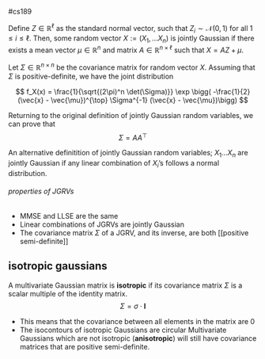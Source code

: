 #cs189 

Define $Z \in \mathbb{R}^{\ell}$ as the standard normal vector, such that $Z_i \sim \mathcal{N}(0, 1)$ for all $1 \le i \le \ell$. Then, some random vector $X := (X_1, \dots X_n)$ is jointly Gaussian if there exists a mean vector $\mu \in \mathbb{R}^n$ and matrix $A \in \mathbb{R}^{n \times \ell}$ such that $X = AZ + \mu$.

Let $\Sigma \in \mathbb{R}^{n \times n}$ be the covariance matrix for random vector $X$. Assuming that $\Sigma$ is positive-definite, we have the joint distribution

$$ f_X(x) = \frac{1}{\sqrt{(2\pi)^n \det(\Sigma)}} \exp \bigg( -\frac{1}{2} (\vec{x} - \vec{\mu})^{\top} \Sigma^{-1} (\vec{x} - \vec{\mu})\bigg) $$

Returning to the original definition of jointly Gaussian random variables, we can prove that
$$ \Sigma = AA^{\top} $$

An alternative definitition of jointly Gaussian random variables; $X_1 \dots X_n$ are jointly Gaussian if any linear combination of $X_i$’s follows a normal distribution.
###### properties of JGRVs
- MMSE and LLSE are the same
- Linear combinations of JGRVs are jointly Gaussian
- The covariance matrix $\Sigma$ of a JGRV, and its inverse, are both [[positive semi-definite]]

## isotropic gaussians
A multivariate Gaussian matrix is **isotropic** if its covariance matrix $\Sigma$ is a scalar multiple of the identity matrix.
$$ \Sigma = \sigma \cdot \textbf{I} $$
-   This means that the covariance between all elements in the matrix are $0$
-   The isocontours of isotropic Gaussians are circular
Multivariate Gaussians which are not isotropic (**anisotropic**) will still have covariance matrices that are positive semi-definite.
